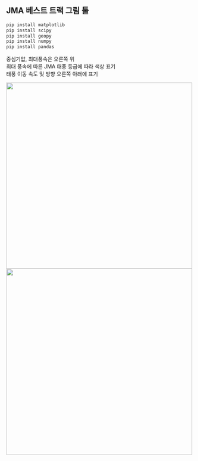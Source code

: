 ## **JMA 베스트 트랙 그림 툴**</br>

```python
pip install matplotlib
pip install scipy
pip install geopy
pip install numpy
pip install pandas
```

중심기압, 최대풍속은 오른쪽 위 </br>
최대 풍속에 따른 JMA 태풍 등급에 따라 색상 표기</br>
태풍 이동 속도 및 방향 오른쪽 아래에 표기</br>

<img src="https://github.com/jjoo0727/project_ty/assets/63052158/f3201d4f-bf10-4b11-8251-0af48ac50d9b" width="500" height="500"/>
<img src="https://github.com/jjoo0727/project_ty/assets/63052158/f802ab34-8412-4c72-bcf5-838f87d6de36" width="500" height="500"/>



